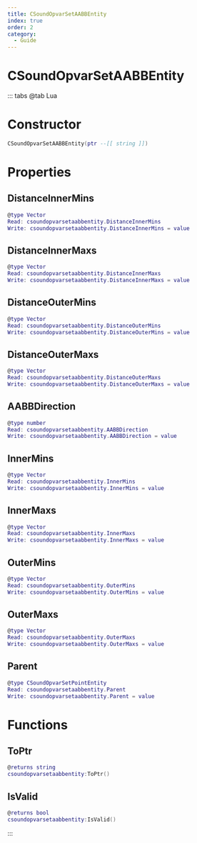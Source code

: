 ```yaml
---
title: CSoundOpvarSetAABBEntity
index: true
order: 2
category:
  - Guide
---
```


# CSoundOpvarSetAABBEntity

::: tabs
@tab Lua
# Constructor
```lua
CSoundOpvarSetAABBEntity(ptr --[[ string ]])
```
# Properties
## DistanceInnerMins 
```lua
@type Vector
Read: csoundopvarsetaabbentity.DistanceInnerMins
Write: csoundopvarsetaabbentity.DistanceInnerMins = value
```
## DistanceInnerMaxs 
```lua
@type Vector
Read: csoundopvarsetaabbentity.DistanceInnerMaxs
Write: csoundopvarsetaabbentity.DistanceInnerMaxs = value
```
## DistanceOuterMins 
```lua
@type Vector
Read: csoundopvarsetaabbentity.DistanceOuterMins
Write: csoundopvarsetaabbentity.DistanceOuterMins = value
```
## DistanceOuterMaxs 
```lua
@type Vector
Read: csoundopvarsetaabbentity.DistanceOuterMaxs
Write: csoundopvarsetaabbentity.DistanceOuterMaxs = value
```
## AABBDirection 
```lua
@type number
Read: csoundopvarsetaabbentity.AABBDirection
Write: csoundopvarsetaabbentity.AABBDirection = value
```
## InnerMins 
```lua
@type Vector
Read: csoundopvarsetaabbentity.InnerMins
Write: csoundopvarsetaabbentity.InnerMins = value
```
## InnerMaxs 
```lua
@type Vector
Read: csoundopvarsetaabbentity.InnerMaxs
Write: csoundopvarsetaabbentity.InnerMaxs = value
```
## OuterMins 
```lua
@type Vector
Read: csoundopvarsetaabbentity.OuterMins
Write: csoundopvarsetaabbentity.OuterMins = value
```
## OuterMaxs 
```lua
@type Vector
Read: csoundopvarsetaabbentity.OuterMaxs
Write: csoundopvarsetaabbentity.OuterMaxs = value
```
## Parent 
```lua
@type CSoundOpvarSetPointEntity
Read: csoundopvarsetaabbentity.Parent
Write: csoundopvarsetaabbentity.Parent = value
```
# Functions
## ToPtr
```lua
@returns string
csoundopvarsetaabbentity:ToPtr()
```
## IsValid
```lua
@returns bool
csoundopvarsetaabbentity:IsValid()
```

:::